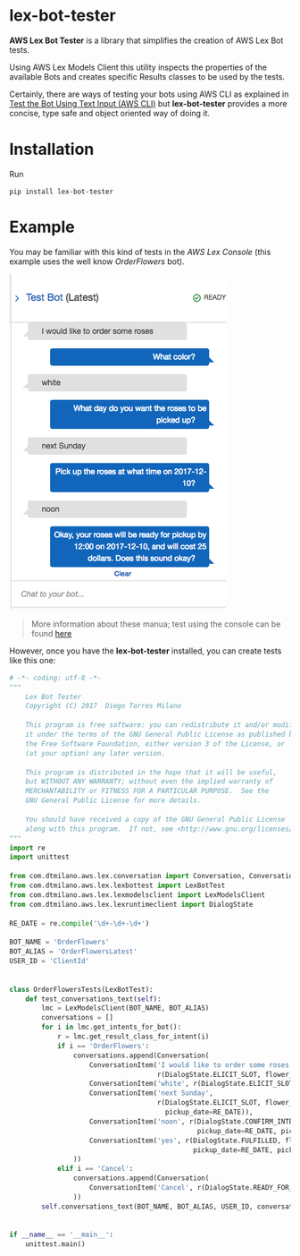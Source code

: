 # lex-bot-tester
**AWS Lex Bot Tester** is a library that simplifies the creation of AWS Lex Bot tests.

Using AWS Lex Models Client this utility inspects the properties of the available Bots and creates specific Results classes to be used by the tests.

Certainly, there are ways of testing your bots using AWS CLI as explained in [Test the Bot Using Text Input (AWS CLI)](http://docs.aws.amazon.com/lex/latest/dg/gs-create-test-text.html) but **lex-bot-tester** provides a more concise, type safe and object oriented way of doing it.

# Installation
Run

    pip install lex-bot-tester
    

# Example
You may be familiar with this kind of tests in the *AWS Lex Console* (this example uses the well know *OrderFlowers* bot).

![alt text](https://raw.githubusercontent.com/dtmilano/lex-bot-tester/master/images/test-bot.png)

> More information about these manua; test using the console can be found [here](http://docs.aws.amazon.com/lex/latest/dg/gs2-build-and-test.html)

However, once you have the **lex-bot-tester** installed, you can create tests like this one:

```python
# -*- coding: utf-8 -*-
"""
    Lex Bot Tester
    Copyright (C) 2017  Diego Torres Milano

    This program is free software: you can redistribute it and/or modify
    it under the terms of the GNU General Public License as published by
    the Free Software Foundation, either version 3 of the License, or
    (at your option) any later version.

    This program is distributed in the hope that it will be useful,
    but WITHOUT ANY WARRANTY; without even the implied warranty of
    MERCHANTABILITY or FITNESS FOR A PARTICULAR PURPOSE.  See the
    GNU General Public License for more details.

    You should have received a copy of the GNU General Public License
    along with this program.  If not, see <http://www.gnu.org/licenses/>.
"""
import re
import unittest

from com.dtmilano.aws.lex.conversation import Conversation, ConversationItem
from com.dtmilano.aws.lex.lexbottest import LexBotTest
from com.dtmilano.aws.lex.lexmodelsclient import LexModelsClient
from com.dtmilano.aws.lex.lexruntimeclient import DialogState

RE_DATE = re.compile('\d+-\d+-\d+')

BOT_NAME = 'OrderFlowers'
BOT_ALIAS = 'OrderFlowersLatest'
USER_ID = 'ClientId'


class OrderFlowersTests(LexBotTest):
    def test_conversations_text(self):
        lmc = LexModelsClient(BOT_NAME, BOT_ALIAS)
        conversations = []
        for i in lmc.get_intents_for_bot():
            r = lmc.get_result_class_for_intent(i)
            if i == 'OrderFlowers':
                conversations.append(Conversation(
                    ConversationItem('I would like to order some roses',
                                     r(DialogState.ELICIT_SLOT, flower_type='roses')),
                    ConversationItem('white', r(DialogState.ELICIT_SLOT, flower_type='roses', flower_color='white')),
                    ConversationItem('next Sunday',
                                     r(DialogState.ELICIT_SLOT, flower_type='roses', flower_color='white',
                                       pickup_date=RE_DATE)),
                    ConversationItem('noon', r(DialogState.CONFIRM_INTENT, flower_type='roses', flower_color='white',
                                               pickup_date=RE_DATE, pickup_time='12:00')),
                    ConversationItem('yes', r(DialogState.FULFILLED, flower_type='roses', flower_color='white',
                                              pickup_date=RE_DATE, pickup_time='12:00')),
                ))
            elif i == 'Cancel':
                conversations.append(Conversation(
                    ConversationItem('Cancel', r(DialogState.READY_FOR_FULFILLMENT))
                ))
        self.conversations_text(BOT_NAME, BOT_ALIAS, USER_ID, conversations)


if __name__ == '__main__':
    unittest.main()
```
